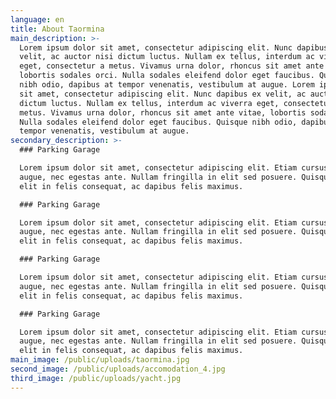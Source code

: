 ```yaml
---
language: en
title: About Taormina
main_description: >-
  Lorem ipsum dolor sit amet, consectetur adipiscing elit. Nunc dapibus ex
  velit, ac auctor nisi dictum luctus. Nullam ex tellus, interdum ac viverra
  eget, consectetur a metus. Vivamus urna dolor, rhoncus sit amet ante vitae,
  lobortis sodales orci. Nulla sodales eleifend dolor eget faucibus. Quisque
  nibh odio, dapibus at tempor venenatis, vestibulum at augue. Lorem ipsum dolor
  sit amet, consectetur adipiscing elit. Nunc dapibus ex velit, ac auctor nisi
  dictum luctus. Nullam ex tellus, interdum ac viverra eget, consectetur a
  metus. Vivamus urna dolor, rhoncus sit amet ante vitae, lobortis sodales orci.
  Nulla sodales eleifend dolor eget faucibus. Quisque nibh odio, dapibus at
  tempor venenatis, vestibulum at augue.
secondary_description: >-
  ### Parking Garage

  Lorem ipsum dolor sit amet, consectetur adipiscing elit. Etiam cursus finibus
  augue, nec egestas ante. Nullam fringilla in elit sed posuere. Quisque gravida
  elit in felis consequat, ac dapibus felis maximus.

  ### Parking Garage

  Lorem ipsum dolor sit amet, consectetur adipiscing elit. Etiam cursus finibus
  augue, nec egestas ante. Nullam fringilla in elit sed posuere. Quisque gravida
  elit in felis consequat, ac dapibus felis maximus.

  ### Parking Garage

  Lorem ipsum dolor sit amet, consectetur adipiscing elit. Etiam cursus finibus
  augue, nec egestas ante. Nullam fringilla in elit sed posuere. Quisque gravida
  elit in felis consequat, ac dapibus felis maximus.

  ### Parking Garage

  Lorem ipsum dolor sit amet, consectetur adipiscing elit. Etiam cursus finibus
  augue, nec egestas ante. Nullam fringilla in elit sed posuere. Quisque gravida
  elit in felis consequat, ac dapibus felis maximus.
main_image: /public/uploads/taormina.jpg
second_image: /public/uploads/accomodation_4.jpg
third_image: /public/uploads/yacht.jpg
---
```

